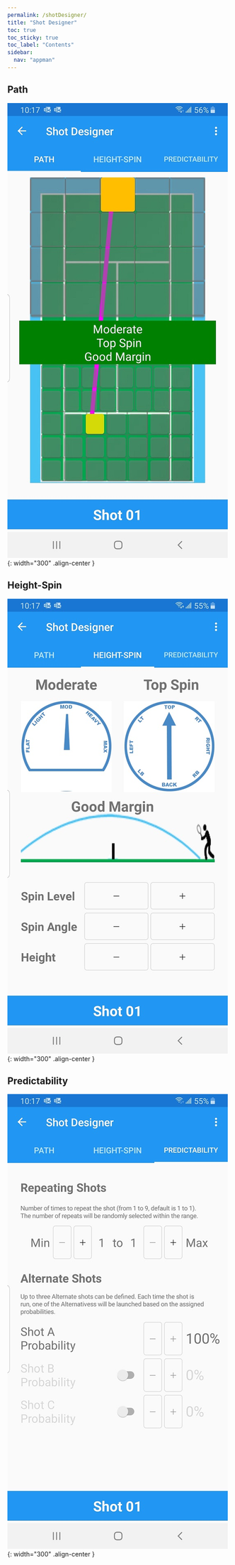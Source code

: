 ```yaml
---
permalink: /shotDesigner/
title: "Shot Designer"
toc: true
toc_sticky: true
toc_label: "Contents"
sidebar:
  nav: "appman"
---
```


## Path

![Playlist Image](../assets/images/ShotPath.jpg){: width="300" .align-center }

## Height-Spin

![Playlist Image](../assets/images/ShotHeightSpin.jpg){: width="300" .align-center }

## Predictability

![Playlist Image](../assets/images/ShotPredictability.jpg){: width="300" .align-center }
